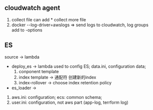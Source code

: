 
## cloudwatch agent
1. collect file can add * collect more file
2. docker 
--log-driver=awslogs => send logs to cloudwatch, log groups add to -options

## ES
source -> lambda
* deploy_es -> lambda used to config ES;
 data.ini, configuration data; 
  1. conponent template
  2. index template -> 通配符 创建新的index
  3. index-rollover -> choose index retention policy
* es_loader ->  
 1. aws.ini: configuration; ecs: common schema;
 2. user.ini: configuration, not aws part (app-log, terrform log)


